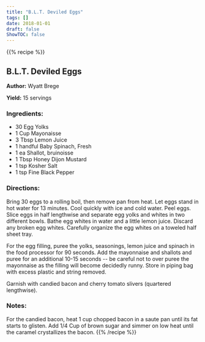 ```yaml
---
title: "B.L.T. Deviled Eggs"
tags: []
date: 2018-01-01
draft: false
ShowTOC: false
---
```


{{% recipe %}}

## B.L.T. Deviled Eggs

**Author:** Wyatt Brege

**Yield:** 15 servings


### Ingredients:

-   30 Egg Yolks
-   1 Cup Mayonaisse
-   3 Tbsp Lemon Juice
-   1 handful Baby Spinach, Fresh
-   1 ea Shallot, bruinoisse
-   1 Tbsp Honey Dijon Mustard
-   1 tsp Kosher Salt
-   1 tsp Fine Black Pepper

### Directions: 

Bring 30 eggs to a rolling boil, then remove pan from heat.
Let eggs stand in hot water for 13 minutes.
Cool quickly with ice and cold water.
Peel eggs.
Slice eggs in half lengthwise and separate egg yolks and whites in two
different bowls.
Bathe egg whites in water and a little lemon juice. Discard any broken
egg whites.
Carefully organize the egg whites on a toweled half sheet tray.

For the egg filling, puree the yolks, seasonings, lemon juice and
spinach in the food processor for 90 seconds.
Add the mayonnaise and shallots and puree for an additional 10-15
seconds \-- be careful not to over puree the mayonnaise as the filling
will become decidedly runny.
Store in piping bag with excess plastic and string removed.

Garnish with candied bacon and cherry tomato slivers (quartered
lengthwise).

### Notes: 

For the candied bacon, heat 1 cup chopped bacon in a saute pan until its
fat starts to glisten. Add 1/4 Cup of brown sugar and simmer on low heat
until the caramel crystallizes the bacon.
{{% /recipe %}}
